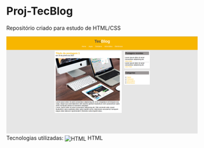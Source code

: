 # Proj-TecBlog
Repositório criado para estudo de HTML/CSS

![](./imagens/projetopronto.png)
Tecnologias utilizadas: 
<img align="center" alt="HTML" height="30" width="40" src="https://cdn.jsdelivr.net/gh/devicons/devicon/icons/html5/html5-original.svg"> HTML
